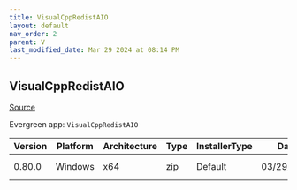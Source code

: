 ```yaml
---
title: VisualCppRedistAIO
layout: default
nav_order: 2
parent: V
last_modified_date: Mar 29 2024 at 08:14 PM
---
```


## VisualCppRedistAIO

[Source](https://github.com/abbodi1406/vcredist)

Evergreen app: `VisualCppRedistAIO`

| Version | Platform | Architecture | Type | InstallerType | Date       | Size     | URI                                                                                                                                                                                                        |
| ------- | -------- | ------------ | ---- | ------------- | ---------- | -------- | ---------------------------------------------------------------------------------------------------------------------------------------------------------------------------------------------------------- |
| 0.80.0  | Windows  | x64          | zip  | Default       | 03/29/2024 | 28925195 | [https://github.com/abbodi1406/vcredist/releases/download/v0.80.0/VisualCppRedist_AIO_x86_x64_80.zip](https://github.com/abbodi1406/vcredist/releases/download/v0.80.0/VisualCppRedist_AIO_x86_x64_80.zip) |
